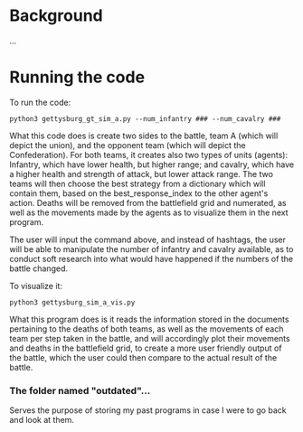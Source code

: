 # Background
...
# Running the code

To run the code:

```
python3 gettysburg_gt_sim_a.py --num_infantry ### --num_cavalry ###
```


What this code does is create two sides to the battle, team A (which will depict the union), and the opponent team (which will depict the Confederation).
For both teams, it creates also two types of units (agents): Infantry, which have lower health, but higher range; and cavalry, which have a higher health and strength of attack, but lower attack range. The two teams will then choose the best strategy from a dictionary which will contain them, based on the best_response_index to the other agent's action. Deaths will be removed from the battlefield grid and numerated, as well as the movements made by the agents as to visualize them in the next program.

The user will input the command above, and instead of hashtags, the user will be able to manipulate the number of infantry and cavalry available, as to conduct soft research into what would have happened if the numbers of the battle changed.


To visualize it:

```
python3 gettysburg_sim_a_vis.py
```

What this program does is it reads the information stored in the documents pertaining to the deaths of both teams, as well as the movements of each team per step taken in the battle, and will accordingly plot their movements and deaths in the battlefield grid, to create a more user friendly output of the battle, which the user could then compare to the actual result of the battle.

### The folder named "outdated"...
Serves the purpose of storing my past programs in case I were to go back and look at them.
